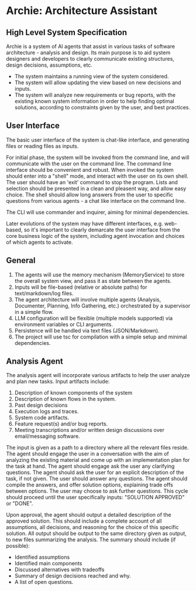 

# Archie: Architecture Assistant

## High Level System Specification

Archie is a system of AI agents that assist in various tasks of software architecture - analysis and design.
Its main purpose is to aid system designers and developers to clearly communicate existing structures, design decisions, assumptions, etc.

- The system maintains a running view of the system considered.
- The system will allow updating the view based on new decisions and inputs.
- The system will analyze new requirements or bug reports, with the existing known system information in order to help finding optimal solutions, according to constraints given by the user, and best practices.

## User Interface

The basic user interface of the system is chat-like interface, and generating files or reading files as inputs.

For initial phase, the system will be invoked from the command line, and will communicate with the user on the command line.
The command line interface should be convenient and robust.
When invoked the system should enter into a "shell" mode, and interact with the user on its own shell.
The user should have an 'exit' command to stop the program.
Lists and selection should be presented in a clean and pleasent way, and allow easy choice.
The shell should allow long answers from the user to specific questions from various agents - a chat like interface on the command line.

The CLI will use commander and inquirer, aiming for minimal dependencies.

Later evolutions of the system may have different interfaces, e.g. web-based, so it's important to clearly demarcate the user interface from the core business logic of the system, including agent invocation and choices of which agents to activate.


## General
1. The agents will use the memory mechanism (MemoryService) to store the overall system view, and pass it as state between the agents.
2. Inputs will be file-based (relative or absolute paths) for text/markdown/log files.
3. The agent architecture will involve multiple agents (Analysis, Documenter, Planning, Info Gathering, etc.) orchestrated by a supervisor in a simple flow.
4. LLM configuration will be flexible (multiple models supported) via environment variables or CLI arguments.
5. Persistence will be handled via text files (JSON/Markdown).
6. The project will use tsc for compilation with a simple setup and minimal dependencies.


## Analysis Agent

The analysis agent will incorporate various artifacts to help the user analyze and plan new tasks.
Input artifacts include:
1. Description of known components of the system
2. Description of known flows in the system.
3. Past design decisions
4. Execution logs and traces.
5. System code artifacts.
6. Feature request(s) and/or bug reports.
7. Meeting transcriptions and/or written design discussions over email/messaging software.

The input is given as a path to a directory where all the relevant files reside.
The agent should engage the user in a conversation with the aim of analyzing the existing material and come up with an implementation plan for the task at hand.
The agent should engage ask the user any clarifying questions.
The agent should ask the user for an explicit description of the task, if not given.
The user should answer any questions.
The agent should compile the answers, and offer solution options, explaining trade offs between options.
The user may choose to ask further questions.
This cycle should proceed until the user specifically inputs: "SOLUTION APPROVED" or "DONE".

Upon approval, the agent should output a detailed description of the approved solution.
This should include a complete account of all assumptions, all decisions, and reasoning for the choice of this specific solution.
All output should be output to the same directory given as output, to new files summarizing the analysis.
The summary should include (if possible):
- Identified assumptions
- Identified main components
- Discussed alternatives with tradeoffs
- Summary of design decisions reached and why.
- A list of open questions.
